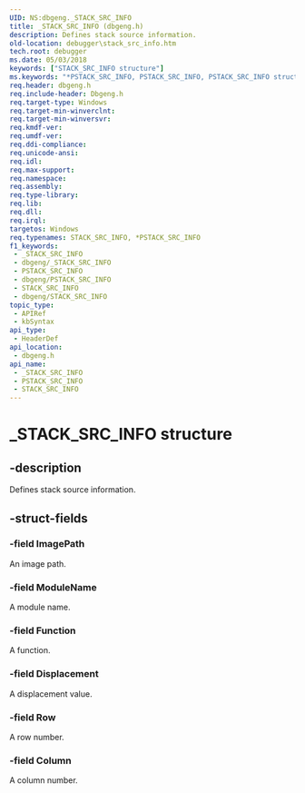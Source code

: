 ```yaml
---
UID: NS:dbgeng._STACK_SRC_INFO
title: _STACK_SRC_INFO (dbgeng.h)
description: Defines stack source information.
old-location: debugger\stack_src_info.htm
tech.root: debugger
ms.date: 05/03/2018
keywords: ["STACK_SRC_INFO structure"]
ms.keywords: "*PSTACK_SRC_INFO, PSTACK_SRC_INFO, PSTACK_SRC_INFO structure pointer [Windows Debugging], STACK_SRC_INFO, STACK_SRC_INFO structure [Windows Debugging], _STACK_SRC_INFO, dbgeng/PSTACK_SRC_INFO, dbgeng/STACK_SRC_INFO, debugger.stack_src_info"
req.header: dbgeng.h
req.include-header: Dbgeng.h
req.target-type: Windows
req.target-min-winverclnt: 
req.target-min-winversvr: 
req.kmdf-ver: 
req.umdf-ver: 
req.ddi-compliance: 
req.unicode-ansi: 
req.idl: 
req.max-support: 
req.namespace: 
req.assembly: 
req.type-library: 
req.lib: 
req.dll: 
req.irql: 
targetos: Windows
req.typenames: STACK_SRC_INFO, *PSTACK_SRC_INFO
f1_keywords:
 - _STACK_SRC_INFO
 - dbgeng/_STACK_SRC_INFO
 - PSTACK_SRC_INFO
 - dbgeng/PSTACK_SRC_INFO
 - STACK_SRC_INFO
 - dbgeng/STACK_SRC_INFO
topic_type:
 - APIRef
 - kbSyntax
api_type:
 - HeaderDef
api_location:
 - dbgeng.h
api_name:
 - _STACK_SRC_INFO
 - PSTACK_SRC_INFO
 - STACK_SRC_INFO
---
```


# _STACK_SRC_INFO structure


## -description

Defines stack source information.

## -struct-fields

### -field ImagePath

An image path.

### -field ModuleName

A module name.

### -field Function

A function.

### -field Displacement

A displacement value.

### -field Row

A row number.

### -field Column

A column number.

